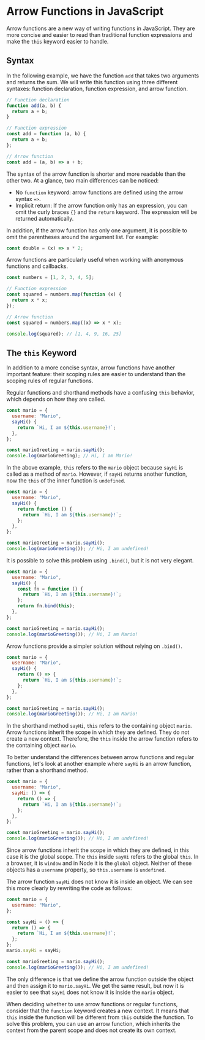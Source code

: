 # Arrow Functions in JavaScript

Arrow functions are a new way of writing functions in JavaScript. They are more concise and easier to read than traditional function expressions and make the `this` keyword easier to handle.

## Syntax

In the following example, we have the function `add` that takes two arguments and returns the sum. We will write this function using three different syntaxes: function declaration, function expression, and arrow function.

```js
// Function declaration
function add(a, b) {
  return a + b;
}

// Function expression
const add = function (a, b) {
  return a + b;
};

// Arrow function
const add = (a, b) => a + b;
```

The syntax of the arrow function is shorter and more readable than the other two. At a glance, two main differences can be noticed:

- No `function` keyword: arrow functions are defined using the arrow syntax `=>`.
- Implicit return: If the arrow function only has an expression, you can omit the curly braces `{}` and the `return` keyword. The expression will be returned automatically.

In addition, if the arrow function has only one argument, it is possible to omit the parentheses around the argument list. For example:

```js
const double = (x) => x * 2;
```

Arrow functions are particularly useful when working with anonymous functions and callbacks.

```js
const numbers = [1, 2, 3, 4, 5];

// Function expression
const squared = numbers.map(function (x) {
  return x * x;
});

// Arrow function
const squared = numbers.map((x) => x * x);

console.log(squared); // [1, 4, 9, 16, 25]
```

## The `this` Keyword

In addition to a more concise syntax, arrow functions have another important feature: their scoping rules are easier to understand than the scoping rules of regular functions.

Regular functions and shorthand methods have a confusing `this` behavior, which depends on how they are called.

```js
const mario = {
  username: "Mario",
  sayHi() {
    return `Hi, I am ${this.username}!`;
  },
};

const marioGreeting = mario.sayHi();
console.log(marioGreeting); // Hi, I am Mario!
```

In the above example, `this` refers to the `mario` object because `sayHi` is called as a method of `mario`. However, if `sayHi` returns another function, now the `this` of the inner function is `undefined`.

```js
const mario = {
  username: "Mario",
  sayHi() {
    return function () {
      return `Hi, I am ${this.username}!`;
    };
  },
};

const marioGreeting = mario.sayHi();
console.log(marioGreeting()); // Hi, I am undefined!
```

It is possible to solve this problem using `.bind()`, but it is not very elegant.

```js
const mario = {
  username: "Mario",
  sayHi() {
    const fn = function () {
      return `Hi, I am ${this.username}!`;
    };
    return fn.bind(this);
  },
};

const marioGreeting = mario.sayHi();
console.log(marioGreeting()); // Hi, I am Mario!
```

Arrow functions provide a simpler solution without relying on `.bind()`.

```js
const mario = {
  username: "Mario",
  sayHi() {
    return () => {
      return `Hi, I am ${this.username}!`;
    };
  },
};

const marioGreeting = mario.sayHi();
console.log(marioGreeting()); // Hi, I am Mario!
```

In the shorthand method `sayHi`, `this` refers to the containing object `mario`. Arrow functions inherit the scope in which they are defined. They do not create a new context. Therefore, the `this` inside the arrow function refers to the containing object `mario`.

To better understand the differences between arrow functions and regular functions, let's look at another example where `sayHi` is an arrow function, rather than a shorthand method.

```js
const mario = {
  username: "Mario",
  sayHi: () => {
    return () => {
      return `Hi, I am ${this.username}!`;
    };
  },
};

const marioGreeting = mario.sayHi();
console.log(marioGreeting()); // Hi, I am undefined!
```

Since arrow functions inherit the scope in which they are defined, in this case it is the global scope. The `this` inside `sayHi` refers to the global `this`. In a browser, it is `window` and in Node it is the `global` object. Neither of these objects has a `username` property, so `this.username` is `undefined`.

The arrow function `sayHi` does not know it is inside an object. We can see this more clearly by rewriting the code as follows:

```js
const mario = {
  username: "Mario",
};

const sayHi = () => {
  return () => {
    return `Hi, I am ${this.username}!`;
  };
};
mario.sayHi = sayHi;

const marioGreeting = mario.sayHi();
console.log(marioGreeting()); // Hi, I am undefined!
```

The only difference is that we define the arrow function outside the object and then assign it to `mario.sayHi`. We get the same result, but now it is easier to see that `sayHi` does not know it is inside the `mario` object.

When deciding whether to use arrow functions or regular functions, consider that the `function` keyword creates a new context. It means that `this` inside the function will be different from `this` outside the function. To solve this problem, you can use an arrow function, which inherits the context from the parent scope and does not create its own context.
